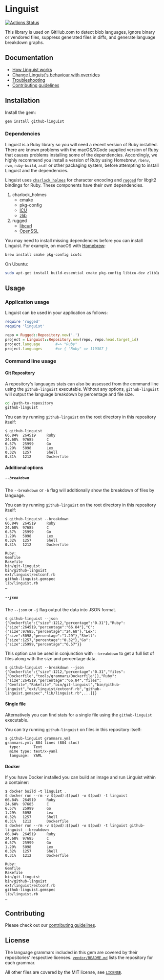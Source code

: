 # Linguist

[![Actions Status](https://github.com/github/linguist/workflows/Run%20Tests/badge.svg)](https://github.com/github/linguist/actions)

[issues]: https://github.com/github/linguist/issues
[new-issue]: https://github.com/github/linguist/issues/new

This library is used on GitHub.com to detect blob languages, ignore binary or vendored files, suppress generated files in diffs, and generate language breakdown graphs.

## Documentation

- [How Linguist works](/docs/how-linguist-works.md)
- [Change Linguist's behaviour with overrides](/docs/overrides.md)
- [Troubleshooting](/docs/troubleshooting.md)
- [Contributing guidelines](CONTRIBUTING.md)

## Installation

Install the gem:

```bash
gem install github-linguist
```

### Dependencies

Linguist is a Ruby library so you will need a recent version of Ruby installed.
There are known problems with the macOS/XCode supplied version of Ruby that causes problems installing some of the dependencies.
Accordingly, we highly recommend you install a version of Ruby using Homebrew, `rbenv`, `rvm`, `ruby-build`, `asdf` or other packaging system, before attempting to install Linguist and the dependencies.

Linguist uses [`charlock_holmes`](https://github.com/brianmario/charlock_holmes) for character encoding and [`rugged`](https://github.com/libgit2/rugged) for libgit2 bindings for Ruby.
These components have their own dependencies.
1. charlock_holmes
    * cmake
    * pkg-config
    * [ICU](http://site.icu-project.org/)
    * [zlib](https://zlib.net/)
2. rugged
    * [libcurl](https://curl.haxx.se/libcurl/)
    * [OpenSSL](https://www.openssl.org)

You may need to install missing dependencies before you can install Linguist.
For example, on macOS with [Homebrew](http://brew.sh/):

```bash
brew install cmake pkg-config icu4c
```

On Ubuntu:

```bash
sudo apt-get install build-essential cmake pkg-config libicu-dev zlib1g-dev libcurl4-openssl-dev libssl-dev ruby-dev
```

## Usage

### Application usage

Linguist can be used in your application as follows:

```ruby
require 'rugged'
require 'linguist'

repo = Rugged::Repository.new('.')
project = Linguist::Repository.new(repo, repo.head.target_id)
project.language       #=> "Ruby"
project.languages      #=> { "Ruby" => 119387 }
```

### Command line usage

#### Git Repository

A repository's languages stats can also be assessed from the command line using the `github-linguist` executable.
Without any options, `github-linguist` will output the language breakdown by percentage and file size.

```bash
cd /path-to-repository
github-linguist
```

You can try running `github-linguist` on the root directory in this repository itself:

```console
$ github-linguist
66.84%  264519     Ruby
24.68%  97685      C
6.57%   25999      Go
1.29%   5098       Lex
0.32%   1257       Shell
0.31%   1212       Dockerfile
```

#### Additional options

##### `--breakdown`
The `--breakdown` or `-b` flag will additionally show the breakdown of files by language.

You can try running `github-linguist` on the root directory in this repository itself:

```console
$ github-linguist --breakdown
66.84%  264519     Ruby
24.68%  97685      C
6.57%   25999      Go
1.29%   5098       Lex
0.32%   1257       Shell
0.31%   1212       Dockerfile

Ruby:
Gemfile
Rakefile
bin/git-linguist
bin/github-linguist
ext/linguist/extconf.rb
github-linguist.gemspec
lib/linguist.rb
…
```

##### `--json`
The `--json` or `-j` flag output the data into JSON format.

```console
$ github-linguist --json
{"Dockerfile":{"size":1212,"percentage":"0.31"},"Ruby":{"size":264519,"percentage":"66.84"},"C":{"size":97685,"percentage":"24.68"},"Lex":{"size":5098,"percentage":"1.29"},"Shell":{"size":1257,"percentage":"0.32"},"Go":{"size":25999,"percentage":"6.57"}}
```

This option can be used in conjunction with `--breakdown` to get a full list of files along with the size and percentage data.
```console
$ github-linguist --breakdown --json
{"Dockerfile":{"size":1212,"percentage":"0.31","files":["Dockerfile","tools/grammars/Dockerfile"]},"Ruby":{"size":264519,"percentage":"66.84","files":["Gemfile","Rakefile","bin/git-linguist","bin/github-linguist","ext/linguist/extconf.rb","github-linguist.gemspec","lib/linguist.rb",...]}}

```

#### Single file

Alternatively you can find stats for a single file using the `github-linguist` executable.

You can try running `github-linguist` on files in this repository itself:

```console
$ github-linguist grammars.yml
grammars.yml: 884 lines (884 sloc)
  type:      Text
  mime type: text/x-yaml
  language:  YAML
```

#### Docker

If you have Docker installed you can build an image and run Linguist within a container:

```console
$ docker build -t linguist .
$ docker run --rm -v $(pwd):$(pwd) -w $(pwd) -t linguist
66.84%  264519     Ruby
24.68%  97685      C
6.57%   25999      Go
1.29%   5098       Lex
0.32%   1257       Shell
0.31%   1212       Dockerfile
$ docker run --rm -v $(pwd):$(pwd) -w $(pwd) -t linguist github-linguist --breakdown
66.84%  264519     Ruby
24.68%  97685      C
6.57%   25999      Go
1.29%   5098       Lex
0.32%   1257       Shell
0.31%   1212       Dockerfile

Ruby:
Gemfile
Rakefile
bin/git-linguist
bin/github-linguist
ext/linguist/extconf.rb
github-linguist.gemspec
lib/linguist.rb
…
```

## Contributing

Please check out our [contributing guidelines](CONTRIBUTING.md).


## License

The language grammars included in this gem are covered by their repositories' respective licenses.
[`vendor/README.md`](/vendor/README.md) lists the repository for each grammar.

All other files are covered by the MIT license, see [`LICENSE`](./LICENSE).
